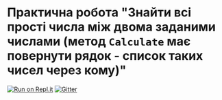 # Практична робота "Знайти всі прості числа між двома заданими числами (метод ```Calculate``` має повернути рядок - список таких чисел через кому)"


[![Run on Repl.it](https://repl.it/badge/github/ppc-ntu-khpi/identifiers-types-starter)](https://repl.it/github/tvrvivo/identifiers-types-starter) [![Gitter](https://badges.gitter.im/PPC-SE-2020/OOP.svg)](https://gitter.im/PPC-SE-2020/OOP?utm_source=badge&utm_medium=badge&utm_campaign=pr-badge)

